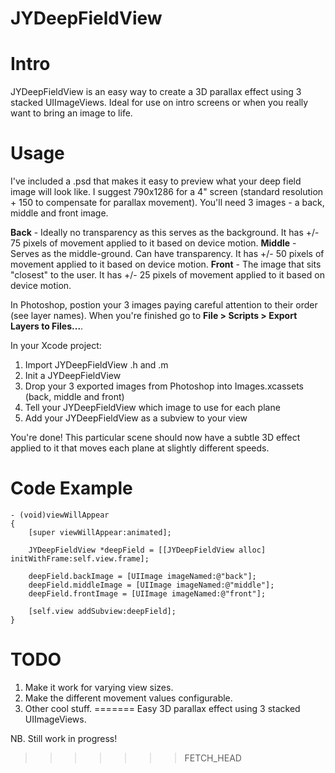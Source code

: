 JYDeepFieldView
===============

# Intro

JYDeepFieldView is an easy way to create a 3D parallax effect using 3 stacked UIImageViews. Ideal for use on intro screens or when you really want to bring an image to life.

# Usage

I've included a .psd that makes it easy to preview what your deep field image will look like. I suggest 790x1286 for a 4" screen (standard resolution + 150 to compensate for parallax movement). You'll need 3 images - a back, middle and front image.

**Back** - Ideally no transparency as this serves as the background. It has +/- 75 pixels of movement applied to it based on device motion.
**Middle** - Serves as the middle-ground. Can have transparency. It has +/- 50 pixels of movement applied to it based on device motion.
**Front** - The image that sits "closest" to the user. It has +/- 25 pixels of movement applied to it based on device motion.

In Photoshop, postion your 3 images paying careful attention to their order (see layer names). When you're finished go to **File > Scripts > Export Layers to Files...**.

In your Xcode project:

1. Import JYDeepFieldView .h and .m
2. Init a JYDeepFieldView 
3. Drop your 3 exported images from Photoshop into Images.xcassets (back, middle and front)
4. Tell your JYDeepFieldView which image to use for each plane
5. Add your JYDeepFieldView as a subview to your view

You're done! This particular scene should now have a subtle 3D effect applied to it that moves each plane at slightly different speeds.

# Code Example

```obj-c
- (void)viewWillAppear
{
    [super viewWillAppear:animated];
    
    JYDeepFieldView *deepField = [[JYDeepFieldView alloc] initWithFrame:self.view.frame];
    
    deepField.backImage = [UIImage imageNamed:@"back"];
    deepField.middleImage = [UIImage imageNamed:@"middle"];
    deepField.frontImage = [UIImage imageNamed:@"front"];
    
    [self.view addSubview:deepField];
}
``` 

# TODO

1. Make it work for varying view sizes.
2. Make the different movement values configurable.
3. Other cool stuff.
=======
Easy 3D parallax effect using 3 stacked UIImageViews.

NB. Still work in progress!
>>>>>>> FETCH_HEAD
